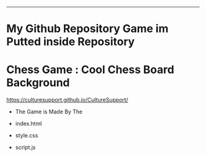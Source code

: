 

----------

# My Github Repository Game im Putted inside Repository

# Chess Game : Cool Chess Board Background

https://culturesupport.github.io/CultureSupport/





- The Game is Made By The 


- index.html 
- style.css 
- script.js
